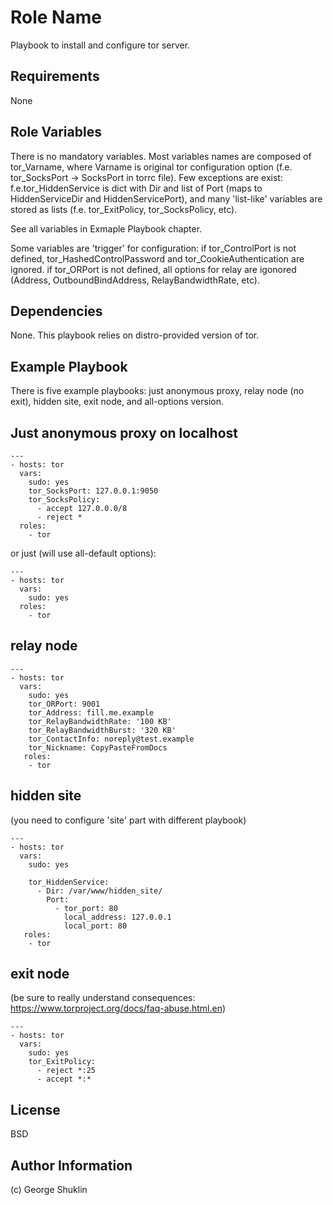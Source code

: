 Role Name
=========

Playbook to install and configure tor server.

Requirements
------------

None

Role Variables
--------------

There is no mandatory variables. 
Most variables names are composed of tor_Varname, where Varname is original tor configuration option (f.e. tor_SocksPort -> SocksPort in torrc file). Few exceptions are exist:
f.e.tor_HiddenService is dict with Dir and list of Port (maps to HiddenServiceDir and HiddenServicePort), and many 'list-like' variables are stored as lists (f.e. tor_ExitPolicy, tor_SocksPolicy, etc).

See all variables in Exmaple Playbook chapter.

Some variables are 'trigger' for configuration:
if tor_ControlPort is not defined, tor_HashedControlPassword and tor_CookieAuthentication are ignored.
if tor_ORPort is not defined, all options for relay are igonored (Address, OutboundBindAddress, RelayBandwidthRate, etc).

Dependencies
------------

None. This playbook relies on distro-provided version of tor.

Example Playbook
----------------

There is five example playbooks: just anonymous proxy, relay node (no exit), hidden site, exit node, and all-options version.

## Just anonymous proxy on localhost
    ---
    - hosts: tor
      vars:
        sudo: yes
        tor_SocksPort: 127.0.0.1:9050
        tor_SocksPolicy:
          - accept 127.0.0.0/8
          - reject *
      roles:
        - tor

or just (will use all-default options):

    ---
    - hosts: tor
      vars:
        sudo: yes
      roles:
        - tor


## relay node

    ---
    - hosts: tor
      vars:
        sudo: yes
        tor_ORPort: 9001
        tor_Address: fill.me.example
        tor_RelayBandwidthRate: '100 KB'
        tor_RelayBandwidthBurst: '320 KB'
        tor_ContactInfo: noreply@test.example
        tor_Nickname: CopyPasteFromDocs
       roles:
        - tor

## hidden site 
(you need to configure 'site' part with different playbook)

    ---
    - hosts: tor 
      vars:
        sudo: yes

        tor_HiddenService:
          - Dir: /var/www/hidden_site/
            Port:
              - tor_port: 80
                local_address: 127.0.0.1
                local_port: 80
       roles:
        - tor


## exit node 
(be sure to really understand consequences: https://www.torproject.org/docs/faq-abuse.html.en)

    ---
    - hosts: tor 
      vars:
        sudo: yes
        tor_ExitPolicy:
          - reject *:25
          - accept *:*
    

License
-------

BSD

Author Information
------------------

(c) George Shuklin
